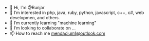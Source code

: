 - 👋 Hi, I’m @Runjar
- 👀 I’m interested in php, java, ruby, python, javascript, c++, c#, web developmen, and others.
- 🌱 I’m currently learning "machine learning"
- 💞️ I’m looking to collaborate on ...
- 📫 How to reach me mendacium1@outlook.com

<!---
Runjar/Runjar is a ✨ special ✨ repository because its `README.md` (this file) appears on your GitHub profile.
You can click the Preview link to take a look at your changes.
--->
